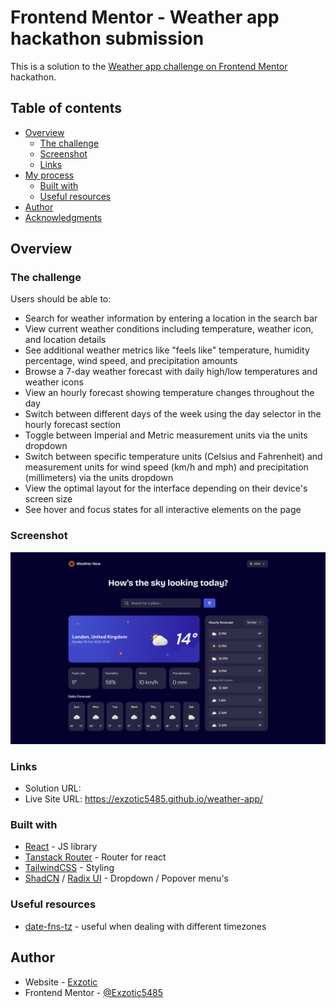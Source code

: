 # Frontend Mentor - Weather app hackathon submission

This is a solution to the [Weather app challenge on Frontend Mentor](https://www.frontendmentor.io/challenges/weather-app-K1FhddVm49) hackathon.

## Table of contents

- [Overview](#overview)
    - [The challenge](#the-challenge)
    - [Screenshot](#screenshot)
    - [Links](#links)
- [My process](#my-process)
    - [Built with](#built-with)
    - [Useful resources](#useful-resources)
- [Author](#author)
- [Acknowledgments](#acknowledgments)

## Overview

### The challenge

Users should be able to:

- Search for weather information by entering a location in the search bar
- View current weather conditions including temperature, weather icon, and location details
- See additional weather metrics like "feels like" temperature, humidity percentage, wind speed, and precipitation amounts
- Browse a 7-day weather forecast with daily high/low temperatures and weather icons
- View an hourly forecast showing temperature changes throughout the day
- Switch between different days of the week using the day selector in the hourly forecast section
- Toggle between Imperial and Metric measurement units via the units dropdown
- Switch between specific temperature units (Celsius and Fahrenheit) and measurement units for wind speed (km/h and mph) and precipitation (millimeters) via the units dropdown
- View the optimal layout for the interface depending on their device's screen size
- See hover and focus states for all interactive elements on the page

### Screenshot

![](./screenshot.webp)

### Links

- Solution URL:
- Live Site URL: https://exzotic5485.github.io/weather-app/

### Built with

- [React](https://reactjs.org/) - JS library
- [Tanstack Router](https://tanstack.com/router/latest) - Router for react
- [TailwindCSS](https://tailwindcss.com/) - Styling
- [ShadCN](https://ui.shadcn.com/) / [Radix UI](https://www.radix-ui.com/) - Dropdown / Popover menu's

### Useful resources

- [date-fns-tz](https://github.com/marnusw/date-fns-tz) - useful when dealing with different timezones

## Author

- Website - [Exzotic](https://exzotic.dev)
- Frontend Mentor - [@Exzotic5485](https://www.frontendmentor.io/profile/Exzotic5485)
